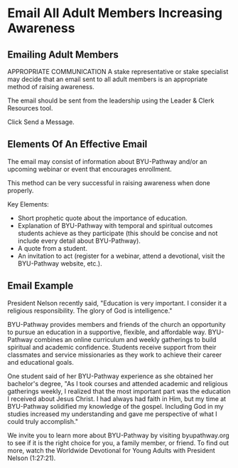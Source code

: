 # Email All Adult Members Increasing Awareness

## Emailing Adult Members

APPROPRIATE COMMUNICATION A stake representative or stake specialist may decide that an email sent to all adult members is an appropriate method of raising awareness.

The email should be sent from the leadership using the Leader & Clerk Resources tool.

Click Send a Message.

## Elements Of An Effective Email

The email may consist of information about BYU-Pathway and/or an upcoming webinar or event that encourages enrollment.

This method can be very successful in raising awareness when done properly.

Key Elements:
- Short prophetic quote about the importance of education.
- Explanation of BYU-Pathway with temporal and spiritual outcomes students achieve as they participate (this should be concise and not include every detail about BYU-Pathway).
- A quote from a student.
- An invitation to act (register for a webinar, attend a devotional, visit the BYU-Pathway website, etc.).

## Email Example

President Nelson recently said, "Education is very important. I consider it a religious responsibility. The glory of God is intelligence."

BYU-Pathway provides members and friends of the church an opportunity to pursue an education in a supportive, flexible, and affordable way. BYU-Pathway combines an online curriculum and weekly gatherings to build spiritual and academic confidence. Students receive support from their classmates and service missionaries as they work to achieve their career and educational goals.

One student said of her BYU-Pathway experience as she obtained her bachelor's degree, "As I took courses and attended academic and religious gatherings weekly, I realized that the most important part was the education I received about Jesus Christ. I had always had faith in Him, but my time at BYU-Pathway solidified my knowledge of the gospel. Including God in my studies increased my understanding and gave me perspective of what I could truly accomplish."

We invite you to learn more about BYU-Pathway by visiting byupathway.org to see if it is the right choice for you, a family member, or friend. To find out more, watch the Worldwide Devotional for Young Adults with President Nelson (1:27:21).


